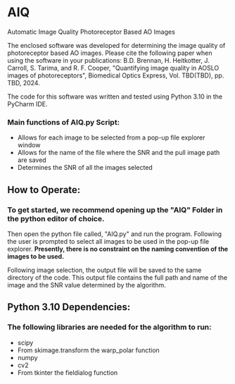 # AIQ
Automatic Image Quality Photoreceptor Based AO Images

The enclosed software was developed for determining the image quality of photoreceptor based AO images. Please cite the following paper when using the software in your publications:
B.D. Brennan, H. Heitkotter, J. Carroll, S. Tarima, and R. F. Cooper, "Quantifying image quality in AOSLO images of photoreceptors", Biomedical Optics Express, Vol. TBD(TBD), pp. TBD, 2024.

 The code for this software was written and tested using Python 3.10 in the PyCharm IDE.

 ### Main functions of AIQ.py Script:
  * Allows for each image to be selected from a pop-up file explorer window
  * Allows for the name of the file where the SNR and the pull image path are saved
  * Determines the SNR of all the images selected

## How to Operate:
### To get started, we recommend opening up the "AIQ" Folder in the python editor of choice. 
Then open the python file called, "AIQ.py" and run the program. Following the user is prompted to select all images to be used in the pop-up file explorer. **Presently, there is no constraint on the naming convention of the images to be used.**

Following image selection, the output file will be saved to the same directory of the code. This output file contains the full path and name of the image and the SNR value determined by the algorithm. 

## Python 3.10 Dependencies:
### The following libraries are needed for the algorithm to run:
  * scipy
  * From skimage.transform the warp_polar function
  * numpy
  * cv2
  * From tkinter the fieldialog function
